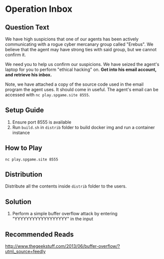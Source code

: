 # Operation Inbox

## Question Text

We have high suspicions that one of our agents has been actively communicating with a rogue cyber mercanary group called "Erebus". We believe that the agent may have strong ties with said group, but we cannot confirm it.

We need you to help us confirm our suspicions. We have seized the agent's laptop for you to perform "ethical hacking" on. **Get into his email account, and retrieve his inbox.**

Note, we have attached a copy of the source code used in the email program the agent uses. It should come in useful. The agent's email can be accessed with `nc play.spgame.site 8555`.

## Setup Guide
1. Ensure port 8555 is available
2. Run `build.sh` in `distrib` folder to build docker img and run a container instance

## How to Play
`nc play.spgame.site 8555`

## Distribution
Distribute all the contents inside `distrib` folder to the users.

## Solution
1. Perform a simple buffer overflow attack by entering "YYYYYYYYYYYYYYYYYY" in the input

## Recommended Reads
http://www.thegeekstuff.com/2013/06/buffer-overflow/?utm\_source=feedly
